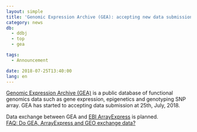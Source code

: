 ```yaml
---
layout: simple
title: 'Genomic Expression Archive (GEA): accepting new data submission'
category: news
db:
  - ddbj
  - top
  - gea

tags:
  - Announcement

date: 2018-07-25T13:40:00
lang: en
---
```


<p><a href="/gea/index-e.html">Genomic Expression Archive (GEA)</a> is a public database of functional genomics data such as gene expression, epigenetics and genotyping SNP array. GEA has started to accepting data submission at 25th, July, 2018.</p>

<p>Data exchange between GEA and <a href="https://www.ebi.ac.uk/arrayexpress/">EBI ArrayExpress</a> is planned. <br><a href="/faq/en/gea-exchange-e.html">FAQ: Do GEA, ArrayExpress and GEO exchange data?</a></p>
